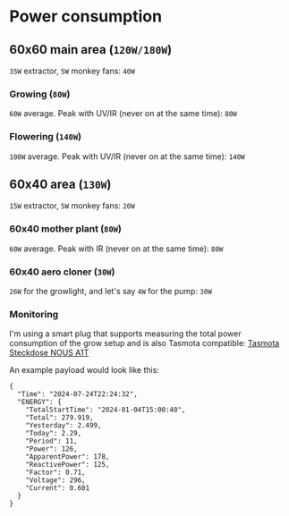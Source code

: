 # Power consumption

## 60x60 main area (`120W/180W`)
`35W` extractor, `5W` monkey fans: `40W`

### Growing (`80W`)
`60W` average. Peak with UV/IR (never on at the same time): `80W`

### Flowering (`140W`)
`100W` average. Peak with UV/IR (never on at the same time): `140W`

## 60x40 area (`130W`)
`15W` extractor, `5W` monkey fans: `20W`

### 60x40 mother plant (`80W`)
`60W` average. Peak with IR (never on at the same time): `80W`
<!-- # - `2W` for the airstone pump-->

### 60x40 aero cloner (`30W`)
`26W` for the growlight, and let's say `4W` for the pump: `30W`

### Monitoring
I'm using a smart plug that supports measuring the total power consumption of the grow setup and is also Tasmota compatible:
[Tasmota Steckdose NOUS A1T](https://www.amazon.de/gp/product/B0054PSIPA/ref=ppx_yo_dt_b_search_asin_title?ie=UTF8&th=1)

An example payload would look like this:
```
{
  "Time": "2024-07-24T22:24:32",
  "ENERGY": {
    "TotalStartTime": "2024-01-04T15:00:40",
    "Total": 279.919,
    "Yesterday": 2.499,
    "Today": 2.29,
    "Period": 11,
    "Power": 126,
    "ApparentPower": 178,
    "ReactivePower": 125,
    "Factor": 0.71,
    "Voltage": 296,
    "Current": 0.601
  }
}
```